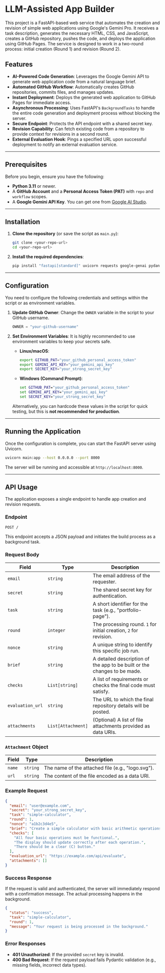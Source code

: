 # LLM-Assisted App Builder

This project is a FastAPI-based web service that automates the creation and revision of simple web applications using Google's Gemini Pro. It receives a task description, generates the necessary HTML, CSS, and JavaScript, creates a GitHub repository, pushes the code, and deploys the application using GitHub Pages. The service is designed to work in a two-round process: initial creation (Round 1) and revision (Round 2).

## Features

  - **AI-Powered Code Generation**: Leverages the Google Gemini API to generate web application code from a natural language brief.
  - **Automated GitHub Workflow**: Automatically creates GitHub repositories, commits files, and manages updates.
  - **Instant Deployment**: Deploys the generated web application to GitHub Pages for immediate access.
  - **Asynchronous Processing**: Uses FastAPI's `BackgroundTasks` to handle the entire code generation and deployment process without blocking the server.
  - **Secure Endpoint**: Protects the API endpoint with a shared secret key.
  - **Revision Capability**: Can fetch existing code from a repository to provide context for revisions in a second round.
  - **External Evaluation Hook**: Pings a specified URL upon successful deployment to notify an external evaluation service.

-----

## Prerequisites

Before you begin, ensure you have the following:

  - **Python 3.11** or newer.
  - A **GitHub Account** and a **Personal Access Token (PAT)** with `repo` and `workflow` scopes.
  - A **Google Gemini API Key**. You can get one from [Google AI Studio](https://aistudio.google.com/app/apikey).

-----

## Installation

1.  **Clone the repository** (or save the script as `main.py`):

    ```bash
    git clone <your-repo-url>
    cd <your-repo-url>
    ```

2.  **Install the required dependencies**:

    ```bash
    pip install "fastapi[standard]" uvicorn requests google-genai pydantic
    ```

-----

## Configuration

You need to configure the following credentials and settings within the script or as environment variables.

1.  **Update GitHub Owner**:
    Change the `OWNER` variable in the script to your GitHub username.

    ```python
    OWNER = "your-github-username"
    ```

2.  **Set Environment Variables**:
    It is highly recommended to use environment variables to keep your secrets safe.

      * **Linux/macOS**:

        ```bash
        export GITHUB_PAT="your_github_personal_access_token"
        export GEMINI_API_KEY="your_gemini_api_key"
        export SECRET_KEY="your_strong_secret_key"
        ```

      * **Windows (Command Prompt)**:

        ```cmd
        set GITHUB_PAT="your_github_personal_access_token"
        set GEMINI_API_KEY="your_gemini_api_key"
        set SECRET_KEY="your_strong_secret_key"
        ```

    Alternatively, you can hardcode these values in the script for quick testing, but this is **not recommended for production**.

-----

## Running the Application

Once the configuration is complete, you can start the FastAPI server using Uvicorn.

```bash
uvicorn main:app --host 0.0.0.0 --port 8000
```

The server will be running and accessible at `http://localhost:8000`.

-----

## API Usage

The application exposes a single endpoint to handle app creation and revision requests.

### Endpoint

`POST /`

This endpoint accepts a JSON payload and initiates the build process as a background task.

### Request Body

| Field            | Type                | Description                                                                 |
| ---------------- | ------------------- | --------------------------------------------------------------------------- |
| `email`          | `string`            | The email address of the requester.                                         |
| `secret`         | `string`            | The shared secret key for authentication.                                   |
| `task`           | `string`            | A short identifier for the task (e.g., "portfolio-page").                   |
| `round`          | `integer`           | The processing round. `1` for initial creation, `2` for revision.           |
| `nonce`          | `string`            | A unique string to identify this specific job run.                          |
| `brief`          | `string`            | A detailed description of the app to be built or the changes to be made.    |
| `checks`         | `List[string]`      | A list of requirements or checks the final code must satisfy.               |
| `evaluation_url` | `string`            | The URL to which the final repository details will be posted.               |
| `attachments`    | `List[Attachment]`  | (Optional) A list of file attachments provided as data URIs.                |

### `Attachment` Object

| Field  | Type     | Description                                     |
| ------ | -------- | ----------------------------------------------- |
| `name` | `string` | The name of the attached file (e.g., "logo.svg"). |
| `url`  | `string` | The content of the file encoded as a data URI.  |

### Example Request

```json
{
  "email": "user@example.com",
  "secret": "your_strong_secret_key",
  "task": "simple-calculator",
  "round": 1,
  "nonce": "a1b2c3d4e5",
  "brief": "Create a simple calculator with basic arithmetic operations (add, subtract, multiply, divide). The calculator should have a clean, modern interface.",
  "checks": [
    "All four basic operations must be functional.",
    "The display should update correctly after each operation.",
    "There should be a clear (C) button."
  ],
  "evaluation_url": "https://example.com/api/evaluate",
  "attachments": []
}
```

### Success Response

If the request is valid and authenticated, the server will immediately respond with a confirmation message. The actual processing happens in the background.

```json
{
  "status": "success",
  "task": "simple-calculator",
  "round": 1,
  "message": "Your request is being processed in the background."
}
```

### Error Responses

  - **401 Unauthorized**: If the provided `secret` key is invalid.
  - **400 Bad Request**: If the request payload fails Pydantic validation (e.g., missing fields, incorrect data types).
